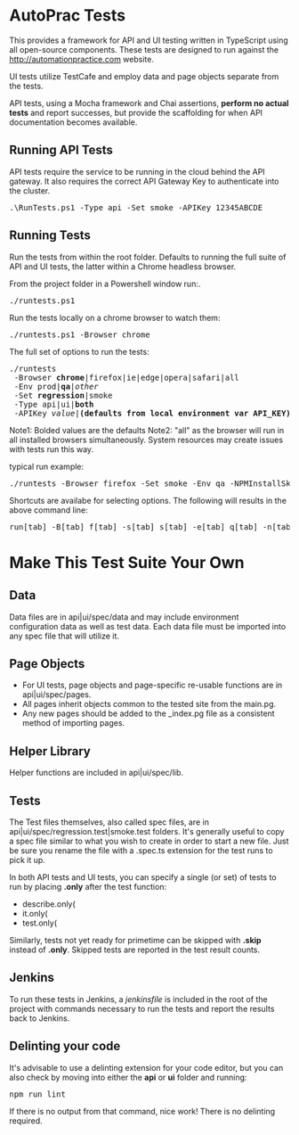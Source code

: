 # AutoPrac Tests

This provides a framework for API and UI testing written in TypeScript using all open-source components. These tests are designed to run against the http://automationpractice.com website.

UI tests utilize TestCafe and employ data and page objects separate from the tests.

API tests, using a Mocha framework and Chai assertions, <b>perform no actual tests</b> and report successes, but provide the scaffolding for when API documentation becomes available.

## Running API Tests

API tests require the service to be running in the cloud behind the API gateway.  It also requires the correct API Gateway Key to authenticate into the cluster.
<pre>
.\RunTests.ps1 -Type api -Set smoke -APIKey 12345ABCDE
</pre>

## Running Tests

Run the tests from within the root folder. Defaults to running the full suite of API and UI tests, the latter within a Chrome headless browser.

From the project folder in a Powershell window run:.
<pre>
./runtests.ps1
</pre>

Run the tests locally on a chrome browser to watch them:
<pre>
./runtests.ps1 -Browser chrome
</pre>

The full set of options to run the tests:
<pre>
./runtests
 -Browser <b>chrome</b>|firefox|ie|edge|opera|safari|all
 -Env prod|<b>qa</b>|<i>other</i>
 -Set <b>regression</b>|smoke
 -Type api|ui|<b>both</b>
 -APIKey <i>value</i>|<b>(defaults from local environment var API_KEY)</b>
</pre>

Note1: Bolded values are the defaults
Note2: "all" as the browser will run in all installed browsers simultaneously. System resources may create issues with tests run this way.

typical run example:
<pre>
./runtests -Browser firefox -Set smoke -Env qa -NPMInstallSkip
</pre>

Shortcuts are availabe for selecting options. The following will results in the above command line:
<pre>
run[tab] -B[tab] f[tab] -s[tab] s[tab] -e[tab] q[tab] -n[tab]
</pre>

# Make This Test Suite Your Own
## Data
Data files are in api|ui/spec/data and may include environment configuration data as well as test data. Each data file must be imported into any spec file that will utilize it.

## Page Objects
* For UI tests, page objects and page-specific re-usable functions are in api|ui/spec/pages.
* All pages inherit objects common to the tested site from the main.pg.
* Any new pages should be added to the _index.pg file as a consistent method of importing pages.

## Helper Library
Helper functions are included in api|ui/spec/lib.

## Tests
The Test files themselves, also called spec files, are in api|ui/spec/regression.test|smoke.test folders. It's generally useful to copy a spec file similar to what you wish to create in order to start a new file. Just be sure you rename the file with a .spec.ts extension for the test runs to pick it up.

In both API tests and UI tests, you can specify a single (or set) of tests to run by placing <b>.only</b> after the test function:
* describe.only(
* it.only(
* test.only(

Similarly, tests not yet ready for primetime can be skipped with <b>.skip</b> instead of <b>.only</b>. Skipped tests are reported in the test result counts.

## Jenkins
To run these tests in Jenkins, a <i>jenkinsfile</i> is included in the root of the project with commands necessary to run the tests and report the results back to Jenkins.

## Delinting your code
It's advisable to use a delinting extension for your code editor, but you can also check by moving into either the <b>api</b> or <b>ui</b> folder and running:
<pre>
npm run lint
</pre>
If there is no output from that command, nice work! There is no delinting required.